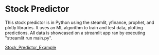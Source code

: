 # Stock Predictor

This stock predictor is in Python using the steamlit, yfinance, prophet, and plotly libraries.
It uses an ML algorithm to train and test data, plotting predictions.
All data is showcased on a streamlit app ran by executing "streamlit run main.py".

[Stock_Predictor_Example](Stock_Predictor_Example.pdf)
